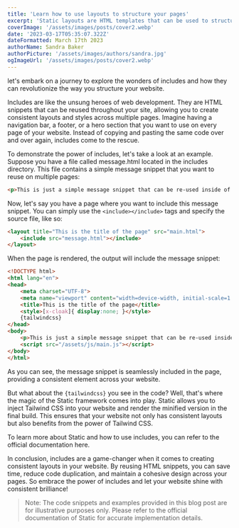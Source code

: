 ```yaml
---
title: 'Learn how to use layouts to structure your pages'
excerpt: 'Static layouts are HTML templates that can be used to structure and style the pages of your website. They provide a consistent design and layout across multiple pages. They provide a consistent design and layout across multiple pages.'
coverImage: '/assets/images/posts/cover2.webp'
date: '2023-03-17T05:35:07.322Z'
dateFormatted: March 17th 2023
authorName: Sandra Baker
authorPicture: '/assets/images/authors/sandra.jpg'
ogImageUrl: '/assets/images/posts/cover2.webp'
---
```


let's embark on a journey to explore the wonders of includes and how they can revolutionize the way you structure your website.

Includes are like the unsung heroes of web development. They are HTML snippets that can be reused throughout your site, allowing you to create consistent layouts and styles across multiple pages. Imagine having a navigation bar, a footer, or a hero section that you want to use on every page of your website. Instead of copying and pasting the same code over and over again, includes come to the rescue.

To demonstrate the power of includes, let's take a look at an example. Suppose you have a file called message.html located in the includes directory. This file contains a simple message snippet that you want to reuse on multiple pages:

```html
<p>This is just a simple message snippet that can be re-used inside of any page</p>
```

Now, let's say you have a page where you want to include this message snippet. You can simply use the `<include></include>` tags and specify the source file, like so:

```html
<layout title="This is the title of the page" src="main.html">
    <include src="message.html"></include>
</layout>
```

When the page is rendered, the output will include the message snippet:

```html
<!DOCTYPE html>
<html lang="en">
<head>
    <meta charset="UTF-8">
    <meta name="viewport" content="width=device-width, initial-scale=1.0">
    <title>This is the title of the page</title>
    <style>[x-cloak]{ display:none; }</style>
    {tailwindcss}
</head>
<body>
    <p>This is just a simple message snippet that can be re-used inside of any page</p>
    <script src="/assets/js/main.js"></script>
</body>
</html>
```

As you can see, the message snippet is seamlessly included in the page, providing a consistent element across your website.

But what about the `{tailwindcss}` you see in the code? Well, that's where the magic of the Static framework comes into play. Static allows you to inject Tailwind CSS into your website and render the minified version in the final build. This ensures that your website not only has consistent layouts but also benefits from the power of Tailwind CSS.

To learn more about Static and how to use includes, you can refer to the official documentation here.

In conclusion, includes are a game-changer when it comes to creating consistent layouts in your website. By reusing HTML snippets, you can save time, reduce code duplication, and maintain a cohesive design across your pages. So embrace the power of includes and let your website shine with consistent brilliance!

> Note: The code snippets and examples provided in this blog post are for illustrative purposes only. Please refer to the official documentation of Static for accurate implementation details.

